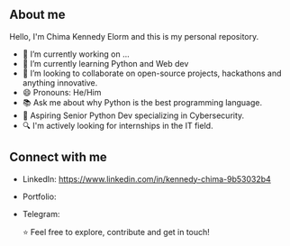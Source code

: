 ## About me
Hello, I'm Chima Kennedy Elorm and this is my personal repository.

- 🔭 I’m currently working on ...
- 🌱 I’m currently learning Python and Web dev
- 👯 I’m looking to collaborate on open-source projects, hackathons and anything innovative.
- 😄 Pronouns: He/Him
- 📚 Ask me about why Python is the best programming language.
- 🎯 Aspiring Senior Python Dev specializing in Cybersecurity.
- 🔍 I'm actively looking for internships in the IT field.

## Connect with me
- LinkedIn: https://www.linkedin.com/in/kennedy-chima-9b53032b4
- Portfolio:
- Telegram:

  ⭐ Feel free to explore, contribute and get in touch!
